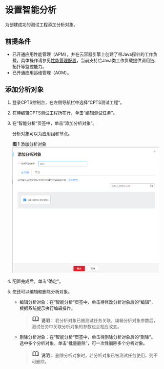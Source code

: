 # 设置智能分析<a name="cpts_01_0046"></a>

为创建成功的测试工程添加分析对象。

## 前提条件<a name="section183712026131217"></a>

-   已开通应用性能管理（APM），并在云容器引擎上创建了带Java探针的工作负载，具体操作请参见[性能管理配置](https://support.huaweicloud.com/usermanual-cce/cce_01_0055.html)，当前支持给Java类工作负载提供调用链、拓扑等监控能力。
-   已开通应用运维管理（AOM）。

## 添加分析对象<a name="section7660173915125"></a>

1.  登录CPTS控制台，在左侧导航栏中选择“CPTS测试工程“。
2.  在待编辑CPTS测试工程所在行，单击“编辑测试任务”。
3.  在“智能分析“页签中，单击“添加分析对象“。

    分析对象可以为应用组和节点。

    **图 1**  添加分析对象<a name="fig91151225105017"></a>  
    ![](figures/添加分析对象.png "添加分析对象")

4.  配置完成后，单击“确定”。
5.  您还可以编辑和删除分析对象。
    -   编辑分析对象：在“智能分析“页签中，单击待修改分析对象后的“编辑”，根据系统提示执行编辑操作。

        >![](public_sys-resources/icon-note.gif) **说明：** 
        >若分析对象已被测试任务关联，编辑分析对象参数后，测试任务中关联分析对象的参数也会相应改变。


    -   删除分析对象：在“智能分析“页签中，单击待删除分析对象后的“删除”。选中多个分析对象，单击“批量删除”，可一次性删除多个分析对象。

        >![](public_sys-resources/icon-note.gif) **说明：** 
        >删除分析对象时，若分析对象已被测试任务使用，则不可删除。



